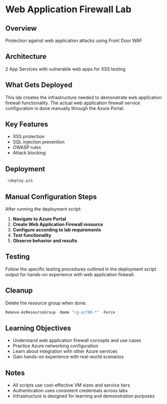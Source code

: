 # Web Application Firewall Lab

## Overview
Protection against web application attacks using Front Door WAF

## Architecture
2 App Services with vulnerable web apps for XSS testing

## What Gets Deployed
This lab creates the infrastructure needed to demonstrate web application firewall functionality. The actual web application firewall service configuration is done manually through the Azure Portal.

## Key Features
- XSS protection
- SQL injection prevention
- OWASP rules
- Attack blocking

## Deployment
```powershell
.\deploy.ps1
```

## Manual Configuration Steps
After running the deployment script:

1. **Navigate to Azure Portal**
2. **Create Web Application Firewall resource**
3. **Configure according to lab requirements**
4. **Test functionality**
5. **Observe behavior and results**

## Testing
Follow the specific testing procedures outlined in the deployment script output for hands-on experience with web application firewall.

## Cleanup
Delete the resource group when done:
```powershell
Remove-AzResourceGroup -Name "rg-az700-*" -Force
```

## Learning Objectives
- Understand web application firewall concepts and use cases
- Practice Azure networking configuration
- Learn about integration with other Azure services
- Gain hands-on experience with real-world scenarios

## Notes
- All scripts use cost-effective VM sizes and service tiers
- Authentication uses consistent credentials across labs
- Infrastructure is designed for learning and demonstration purposes

